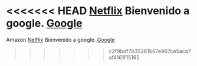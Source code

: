 <<<<<<< HEAD
[Netflix](https://aws.amazon.com/es/) Bienvenido a google. [Google](https://www.hola)
=======
Amazon [Netflix](https://aws.amazon.com/es/) Bienvenido a google.
[Google](https://www.holaaaa.com/)
>>>>>>> c2f9bdf7b35261b67e967ce5aca7af4161f15165
